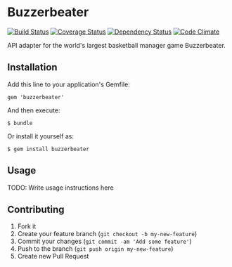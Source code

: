# Buzzerbeater

[![Build Status](https://travis-ci.org/lawitschka/buzzerbeater.png?branch=master)](https://travis-ci.org/lawitschka/buzzerbeater)
[![Coverage Status](https://coveralls.io/repos/lawitschka/buzzerbeater/badge.png?branch=master)](https://coveralls.io/r/lawitschka/buzzerbeater?branch=master)
[![Dependency Status](https://gemnasium.com/lawitschka/buzzerbeater.png)](https://gemnasium.com/lawitschka/buzzerbeater)
[![Code Climate](https://codeclimate.com/github/lawitschka/buzzerbeater.png)](https://codeclimate.com/github/lawitschka/buzzerbeater)

API adapter for the world's largest basketball manager game Buzzerbeater.

## Installation

Add this line to your application's Gemfile:

    gem 'buzzerbeater'

And then execute:

    $ bundle

Or install it yourself as:

    $ gem install buzzerbeater

## Usage

TODO: Write usage instructions here

## Contributing

1. Fork it
2. Create your feature branch (`git checkout -b my-new-feature`)
3. Commit your changes (`git commit -am 'Add some feature'`)
4. Push to the branch (`git push origin my-new-feature`)
5. Create new Pull Request
